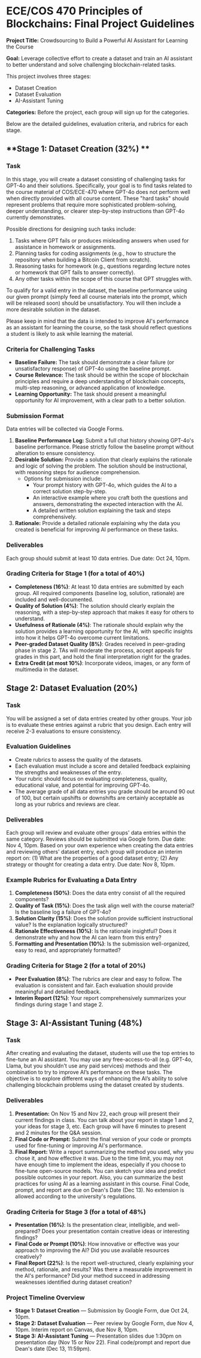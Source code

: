 # ECE/COS 470 Principles of Blockchains: Final Project Guidelines

**Project Title:** Crowdsourcing to Build a Powerful AI Assistant for Learning the Course

**Goal:** Leverage collective effort to create a dataset and train an AI assistant to better understand and solve challenging blockchain-related tasks.

This project involves three stages: 
- Dataset Creation
- Dataset Evaluation
- AI-Assistant Tuning

  
**Categories:**
Before the project, each group will sign up for the categories.


Below are the detailed guidelines, evaluation criteria, and rubrics for each stage.

## **Stage 1: Dataset Creation (32%) **

### **Task**
In this stage, you will create a dataset consisting of challenging tasks for GPT-4o and their solutions. Specifically, your goal is to find tasks related to the course material of COS/ECE-470 where GPT-4o does not perform well when directly provided with all course content. These "hard tasks" should represent problems that require more sophisticated problem-solving, deeper understanding, or clearer step-by-step instructions than GPT-4o currently demonstrates. 

Possible directions for designing such tasks include:
1. Tasks where GPT fails or produces misleading answers when used for assistance in homework or assignments.
2. Planning tasks for coding assignments (e.g., how to structure the repository when building a Bitcoin Client from scratch).
3. Reasoning tasks for homework (e.g., questions regarding lecture notes or homework that GPT fails to answer correctly). 
4. Any other tasks within the scope of this course that GPT struggles with.

To qualify for a valid entry in the dataset, the baseline performance using our given prompt (simply feed all course materials into the prompt, which will be released soon) should be unsatisfactory. You will then include a more desirable solution in the dataset. 

Please keep in mind that the data is intended to improve AI's performance as an assistant for learning the course, so the task should reflect questions a student is likely to ask while learning the material.

### **Criteria for Challenging Tasks**
- **Baseline Failure:** The task should demonstrate a clear failure (or unsatisfactory response) of GPT-4o using the baseline prompt.
- **Course Relevance:** The task should be within the scope of blockchain principles and require a deep understanding of blockchain concepts, multi-step reasoning, or advanced application of knowledge.
- **Learning Opportunity:** The task should present a meaningful opportunity for AI improvement, with a clear path to a better solution.

  
### **Submission Format**
Data entries will be collected via Google Forms.
1. **Baseline Performance Log:** Submit a full chat history showing GPT-4o's baseline performance. Please strictly follow the baseline prompt without alteration to ensure consistency.
2. **Desirable Solution:** Provide a solution that clearly explains the rationale and logic of solving the problem. The solution should be instructional, with reasoning steps for audience comprehension.
   - Options for submission include:
     - Your prompt history with GPT-4o, which guides the AI to a correct solution step-by-step.
     - An interactive example where you craft both the questions and answers, demonstrating the expected interaction with the AI.
     - A detailed written solution explaining the task and steps comprehensively.
3. **Rationale:** Provide a detailed rationale explaining why the data you created is beneficial for improving AI performance on these tasks.

### **Deliverables**
Each group should submit at least 10 data entries. Due date: Oct 24, 10pm. 

### **Grading Criteria for Stage 1 (for a total of 40%)**
- **Completeness (16%)**: At least 10 data entries are submitted by each group. All required components (baseline log, solution, rationale) are included and well-documented.
- **Quality of Solution (4%)**: The solution should clearly explain the reasoning, with a step-by-step approach that makes it easy for others to understand.
- **Usefulness of Rationale (4%)**: The rationale should explain why the solution provides a learning opportunity for the AI, with specific insights into how it helps GPT-4o overcome current limitations.
- **Peer-graded Dataset Quality (8%)**: Grades received in peer-grading phase in stage 2. TAs will moderate the process, accept appeals for grades in this part, and hold the final interpretation right for the grades.
- **Extra Credit (at most 10%)**: Incorporate videos, images, or any form of multimedia in the dataset.

## **Stage 2: Dataset Evaluation (20%)**

### **Task**
You will be assigned a set of data entries created by other groups. Your job is to evaluate these entries against a rubric that you design. Each entry will receive 2-3 evaluations to ensure consistency.

### **Evaluation Guidelines**
- Create rubrics to assess the quality of the datasets.
- Each evaluation must include a score and detailed feedback explaining the strengths and weaknesses of the entry.
- Your rubric should focus on evaluating completeness, quality, educational value, and potential for improving GPT-4o.
- The average grade of all data entries you grade should be around 90 out of 100, but certain upshifts or downshifts are certainly acceptable as long as your rubrics and reviews are clear.

### **Deliverables**
Each group will review and evaluate other groups' data entries within the same category. Reviews should be submitted via Google form. Due date: Nov 4, 10pm. 
Based on your own experience when creating the data entries and reviewing others' dataset entry, each group will produce an interim report on:
(1) What are the properties of a good dataset entry; (2) Any strategy or thought for creating a data entry.
Due date: Nov 8, 10pm.


### **Example Rubrics for Evaluating a Data Entry**
1. **Completeness (50%)**: Does the data entry consist of all the required components?
2. **Quality of Task (15%)**: Does the task align well with the course material? Is the baseline log a failure of GPT-4o?
3. **Solution Clarity (15%)**: Does the solution provide sufficient instructional value? Is the explanation logically structured?
4. **Rationale Effectiveness (10%)**: Is the rationale insightful? Does it demonstrate why and how the AI can learn from this entry?
5. **Formatting and Presentation (10%)**: Is the submission well-organized, easy to read, and appropriately formatted?

### **Grading Criteria for Stage 2 (for a total of 20%)**
- **Peer Evaluation (8%)**: The rubrics are clear and easy to follow. The evaluation is consistent and fair. Each evaluation should provide meaningful and detailed feedback.
- **Interim Report (12%)**: Your report comprehensively summarizes your findings during stage 1 and stage 2.

## **Stage 3: AI-Assistant Tuning (48%)**

### **Task**
After creating and evaluating the dataset, students will use the top entries to fine-tune an AI assistant. You may use any free-access-to-all (e.g. GPT-4o, Llama, but you shouldn't use any paid services) methods and their combination to try to improve AI’s performance on these tasks. The objective is to explore different ways of enhancing the AI’s ability to solve challenging blockchain problems using the dataset created by students.

### **Deliverables**
1. **Presentation:** On Nov 15 and Nov 22, each group will present their current findings in class. You can talk about your report in stage 1 and 2, your ideas for stage 3, etc. Each group will have 6 minutes to present and 2 minutes for the Q&A session. 
2. **Final Code or Prompt:** Submit the final version of your code or prompts used for fine-tuning or improving AI's performance.
3. **Final Report:** Write a report summarizing the method you used, why you chose it, and how effective it was. Due to the time limit, you may not have enough time to implement the ideas, especially if you choose to fine-tune open-source models. You can sketch your idea and predict possible outcomes in your report. Also, you can summarize the best practices for using AI as a learning assistant in this course.
Final Code, prompt, and report are due on Dean's Date (Dec 13). No extension is allowed according to the university's regulations. 

### **Grading Criteria for Stage 3 (for a total of 48%)**
- **Presentation (16%)**: Is the presentation clear, intelligible, and well-prepared? Does your presentation contain creative ideas or interesting findings? 
- **Final Code or Prompt (10%)**: How innovative or effective was your approach to improving the AI? Did you use available resources creatively?
- **Final Report (22%)**:  Is the report well-structured, clearly explaining your method, rationale, and results? Was there a measurable improvement in the AI's performance? Did your method succeed in addressing weaknesses identified during dataset creation?


### **Project Timeline Overview**
- **Stage 1: Dataset Creation** — Submission by Google Form, due Oct 24, 10pm.
- **Stage 2: Dataset Evaluation** — Peer review by Google Form, due Nov 4, 10pm. Interim report on Canvas, due Nov 8, 10pm.
- **Stage 3: AI-Assistant Tuning** — Presentation slides due 1:30pm on presentation day (Nov 15 or Nov 22). Final code/prompt and report due Dean's date (Dec 13, 11:59pm). 
